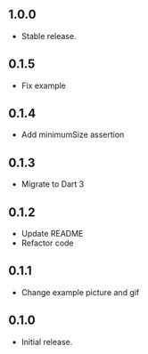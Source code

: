 ## 1.0.0

* Stable release.

## 0.1.5

* Fix example

## 0.1.4

* Add minimumSize assertion

## 0.1.3

* Migrate to Dart 3

## 0.1.2

* Update README
* Refactor code

## 0.1.1

* Change example picture and gif

## 0.1.0

* Initial release.